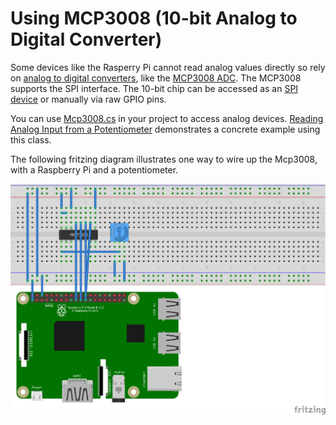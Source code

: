 # Using MCP3008 (10-bit Analog to Digital Converter)

Some devices like the Rasperry Pi cannot read analog values directly so rely on  [analog to digital converters](https://en.wikipedia.org/wiki/Analog-to-digital_converter), like the [MCP3008 ADC](https://www.adafruit.com/product/856). The MCP3008 supports the SPI interface. The 10-bit chip can be accessed as an [SPI device](https://en.wikipedia.org/wiki/Serial_Peripheral_Interface) or manually via raw GPIO pins.

 You can use [Mcp3008.cs](Mcp3008.cs) in your project to access analog devices. [Reading Analog Input from a Potentiometer](samples/README.md) demonstrates a concrete example using this class.

The following fritzing diagram illustrates one way to wire up the Mcp3008, with a Raspberry Pi and a potentiometer.

![Raspberry Pi Breadboard diagram](samples/rpi-trimpot_spi.png)